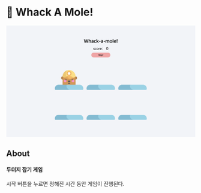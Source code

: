 # 🐾 Whack A Mole!

![title](./img/Readme.png)

## About

#### 두더지 잡기 게임

시작 버튼을 누르면 정해진 시간 동안 게임이 진행된다.
